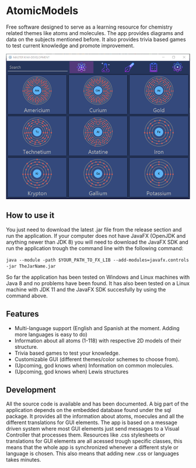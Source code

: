 # AtomicModels
Free software designed to serve as a learning resource for chemistry related themes like atoms and molecules. The app provides diagrams and data on the subjects mentioned before. It also provides trivia based games to test current knowledge and promote improvement.

![Alt text](/images/KiwiGUI.png?raw=true "App snapshot")

## How to use it
You just need to download the latest .jar file from the release section and run the application. If your computer does not have JavaFX (OpenJDK and anything newer than JDK 8) you will need to download the JavaFX SDK and run the application trough the command line with the following command:

```java --module -path $YOUR_PATH_TO_FX_LIB --add-modules=javafx.controls -jar TheJarName.jar```

So far the application has been tested on Windows and Linux machines with Java 8 and no problems have been found. It has also been tested on a Linux machine with JDK 11 and the JavaFX SDK succesfully by using the command above.

## Features
* Multi-language support (English and Spanish at the moment. Adding more languages is easy to do)
* Information about all atoms (1-118) with respective 2D models of their structure. 
* Trivia based games to test your knowledge.
* Customizable GUI (different themes/color schemes to choose from). 
* (Upcoming, god knows when) Information on common molecules. 
* (Upcoming, god knows when) Lewis structures

## Development
All the source code is available and has been documented. A big part of the application depends on the embedded database found under the sql package. It provides all the information about atoms, moecules and all the different translations for GUI elements. The app is based on a message driven system where most GUI elements just send messages to a Visual Controller that processes them. Resources like .css stylesheets or translations for GUI elements are all acessed trough specific classes, this means that the whole app is synchronized whenever a different style or language is chosen. This also means that adding new .css or languages takes minutes.
